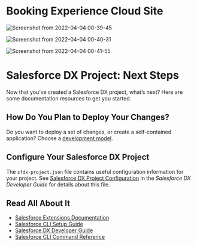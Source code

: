 # Booking Experience Cloud Site

![Screenshot from 2022-04-04 00-39-45](https://user-images.githubusercontent.com/79991413/177424663-a66f5e81-944d-460a-85af-c2fa5459f876.png)

![Screenshot from 2022-04-04 00-40-31](https://user-images.githubusercontent.com/79991413/177424741-9f94a299-3809-4355-9eaa-cdd3ee074624.png)

![Screenshot from 2022-04-04 00-41-55](https://user-images.githubusercontent.com/79991413/177424766-2204bdc3-5fb9-4567-b3b7-25eed9c8b490.png)

# Salesforce DX Project: Next Steps

Now that you’ve created a Salesforce DX project, what’s next? Here are some documentation resources to get you started.

## How Do You Plan to Deploy Your Changes?

Do you want to deploy a set of changes, or create a self-contained application? Choose a [development model](https://developer.salesforce.com/tools/vscode/en/user-guide/development-models).

## Configure Your Salesforce DX Project

The `sfdx-project.json` file contains useful configuration information for your project. See [Salesforce DX Project Configuration](https://developer.salesforce.com/docs/atlas.en-us.sfdx_dev.meta/sfdx_dev/sfdx_dev_ws_config.htm) in the _Salesforce DX Developer Guide_ for details about this file.

## Read All About It

- [Salesforce Extensions Documentation](https://developer.salesforce.com/tools/vscode/)
- [Salesforce CLI Setup Guide](https://developer.salesforce.com/docs/atlas.en-us.sfdx_setup.meta/sfdx_setup/sfdx_setup_intro.htm)
- [Salesforce DX Developer Guide](https://developer.salesforce.com/docs/atlas.en-us.sfdx_dev.meta/sfdx_dev/sfdx_dev_intro.htm)
- [Salesforce CLI Command Reference](https://developer.salesforce.com/docs/atlas.en-us.sfdx_cli_reference.meta/sfdx_cli_reference/cli_reference.htm)
